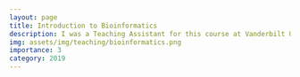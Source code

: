 ```yaml
---
layout: page
title: Introduction to Bioinformatics
description: I was a Teaching Assistant for this course at Vanderbilt University.
img: assets/img/teaching/bioinformatics.png
importance: 3
category: 2019
---
```



